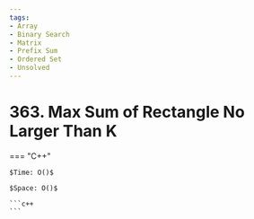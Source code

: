 ```yaml
---
tags:
- Array
- Binary Search
- Matrix
- Prefix Sum
- Ordered Set
- Unsolved
---
```



# 363. Max Sum of Rectangle No Larger Than K

=== "C++"

    $Time: O()$

    $Space: O()$

    ```c++
    ```